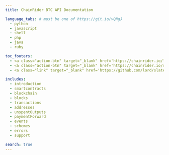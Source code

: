 ```yaml
---
title: ChainRider BTC API Documentation

language_tabs: # must be one of https://git.io/vQNgJ
  - python
  - javascript
  - shell
  - php
  - java
  - ruby

toc_footers:
  - <a class="action-btn" target="_blank" href='https://chainrider.io/login'>Login to ChainRider</a>
  - <a class="action-btn" target="_blank" href='https://chainrider.io/register'>Register</a>
  - <a class="link" target="_blank" href='https://github.com/lord/slate'>Documentation powered by <em>Slate</em></a>

includes:
  - introduction
  - smartcontracts
  - blockchain
  - blocks
  - transactions
  - addresses
  - unspentOutputs
  - paymentForward
  - events
  - schemes
  - errors
  - support

search: true
---
```

